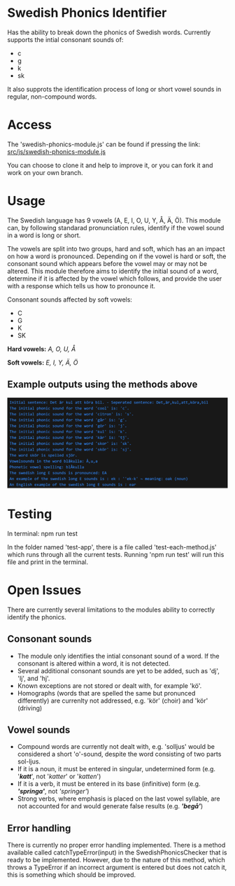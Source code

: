 # Swedish Phonics Identifier
Has the ability to break down the phonics of Swedish words.
Currently supports the intial consonant sounds of:
- c
- g
- k
- sk

It also supprots the identification process of long or short vowel sounds in regular, non-compound words.

# Access
The 'swedish-phonics-module.js' can be found if pressing the link: [src/js/swedish-phonics-module.js](./src/js/swedish-phonics-module.js)

You can choose to clone it and help to improve it, or you can fork it and work on your own branch.

# Usage
The Swedish language has 9 vowels (A, E, I, O, U, Y, Å, Ä, Ö). This module can, by following standarad pronunciation rules, identify if the vowel sound in a word is long or short.

The vowels are split into two groups, hard and soft, which has an an impact on how a word is pronounced. Depending on if the vowel is hard or soft, the consonant sound which appears before the vowel may or may not be altered. This module therefore aims to identify the initial sound of a word, determine if it is affected by the vowel which follows, and provide the user with a response which tells us how to pronounce it.

Consonant sounds affected by soft vowels:
- C
- G
- K
- SK

**Hard vowels:** *A, O, U, Å*

**Soft vowels:** *E, I, Y, Ä, Ö*



## Example outputs using the methods above
![View Example](./reports/testImageConsole.png)

# Testing
In terminal: npm run test

In the folder named 'test-app', there is a file called 'test-each-method.js' which runs through all the current tests. Running 'npm run test' will run this file and print in the terminal.

# Open Issues
There are currently several limitations to the modules ability to correctly identify the phonics.

## Consonant sounds
- The module only identifies the intial consonant sound of a word. If the consonant is altered within a word, it is not detected.
- Several additional consonant sounds are yet to be added, such as 'dj', 'lj', and 'hj'.
- Known exceptions are not stored or dealt with, for example 'kö'.
- Homographs (words that are spelled the same but pronunced differently) are currenlty not addressed, e.g. 'kör' (choir) and 'kör' (driving)

## Vowel sounds
- Compound words are currently not dealt with, e.g. 'solljus' would be considered a short 'o'-sound, despite the word consisting of two parts sol-ljus.
- If it is a noun, it must be entered in singular, undetermined form (e.g. '***katt***', not '*katter*' or '*katten*')
- If it is a verb, it must be entered in its base (infinitive) form (e.g. ***'springa'***, not *'springer'*)
- Strong verbs, where emphasis is placed on the last vowel syllable, are not accounted for and would generate false results (e.g. ***'begå'***)

## Error handling
There is currently no proper error handling implemented. There is a method available called catchTypeError(input) in the SwedishPhonicsChecker that is ready to be implemented. However, due to the nature of this method, which throws a TypeError if an incorrect argument is entered but does not catch it, this is something which should be improved.
